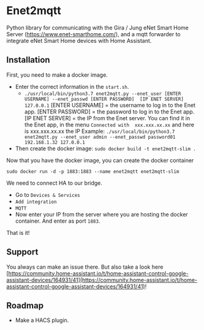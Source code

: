 
# Enet2mqtt
Python library for communicating with the Gira / Jung eNet Smart Home Server (https://www.enet-smarthome.com/), and a mqtt forwarder to integrate eNet Smart Home devices with Home Assistant.


## Installation
First, you need to make a docker image. 
- Enter the correct information in the `start.sh`.
	- `./usr/local/bin/python3.7 enet2mqtt.py --enet_user [ENTER USERNAME] --enet_passwd [ENTER PASSWORD]  [IP ENET SERVER] 127.0.0.1`
	[ENTER USERNAME] = the username to log in to the Enet app.
	[ENTER PASSWORD] = the password to log in to the Enet app.
	[IP ENET SERVER] = the IP from the Enet server. You can find it in the Enet app, in the menu `Connected with  xxx.xxx.xx.xx` and here is xxx.xxx.xx.xx the IP
	Example: `./usr/local/bin/python3.7 enet2mqtt.py --enet_user admin --enet_passwd password01 192.168.1.32 127.0.0.1`
- Then create the docker image: `sudo docker build -t enet2mqtt-slim .`

Now that you have the docker image, you can create the docker container

    sudo docker run -d -p 1883:1883 --name enet2mqtt enet2mqtt-slim

We need to connect HA to our bridge.
- Go to `Devices & Services`
- `Add integration`
- `MQTT`
- Now enter your IP from the server where you are hosting the docker container. And enter as port `1883`.

That is it!



## Support
You always can make an issue there. But also take a look here [https://community.home-assistant.io/t/home-assistant-control-google-assistant-devices/164931/41](https://community.home-assistant.io/t/home-assistant-control-google-assistant-devices/164931/41)!

## Roadmap
- Make a HACS plugin.
